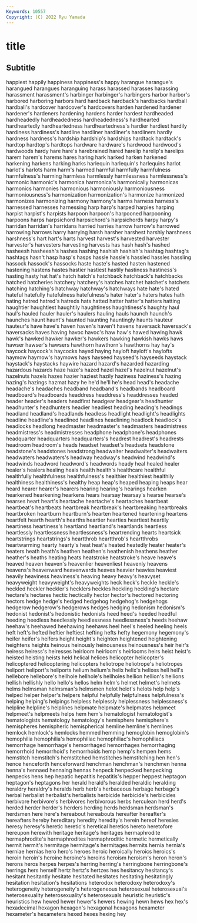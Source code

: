 ```yaml
---
Keywords: 10557
Copyright: (C) 2022 Ryu Yamada
---
```



# title

## Subtitle
happiest happily happiness happiness's happy harangue harangue's harangued harangues
haranguing harass harassed harasses harassing harassment harassment's harbinger harbinger's harbingers
harbor harbor's harbored harboring harbors hard hardback hardback's hardbacks hardball
hardball's hardcover hardcover's hardcovers harden hardened hardener hardener's hardeners hardening
hardens harder hardest hardheaded hardheadedly hardheadedness hardheadedness's hardhearted hardheartedly hardheartedness
hardheartedness's hardier hardiest hardily hardiness hardiness's hardline hardliner hardliner's hardliners
hardly hardness hardness's hardship hardship's hardships hardtack hardtack's hardtop hardtop's
hardtops hardware hardware's hardwood hardwood's hardwoods hardy hare hare's harebrained
hared harelip harelip's harelips harem harem's harems hares haring hark
harked harken harkened harkening harkens harking harks harlequin harlequin's harlequins
harlot harlot's harlots harm harm's harmed harmful harmfully harmfulness harmfulness's
harming harmless harmlessly harmlessness harmlessness's harmonic harmonic's harmonica harmonica's harmonically
harmonicas harmonics harmonies harmonious harmoniously harmoniousness harmoniousness's harmonization harmonization's harmonize
harmonized harmonizes harmonizing harmony harmony's harms harness harness's harnessed harnesses
harnessing harp harp's harped harpies harping harpist harpist's harpists harpoon
harpoon's harpooned harpooning harpoons harps harpsichord harpsichord's harpsichords harpy harpy's
harridan harridan's harridans harried harries harrow harrow's harrowed harrowing harrows
harry harrying harsh harsher harshest harshly harshness harshness's hart hart's
harts harvest harvest's harvested harvester harvester's harvesters harvesting harvests has
hash hash's hashed hasheesh hasheesh's hashes hashing hashish hashish's hashtag
hashtag's hashtags hasn't hasp hasp's hasps hassle hassle's hassled hassles
hassling hassock hassock's hassocks haste haste's hasted hasten hastened hastening
hastens hastes hastier hastiest hastily hastiness hastiness's hasting hasty hat
hat's hatch hatch's hatchback hatchback's hatchbacks hatched hatcheries hatchery hatchery's
hatches hatchet hatchet's hatchets hatching hatching's hatchway hatchway's hatchways hate
hate's hated hateful hatefully hatefulness hatefulness's hater hater's haters hates
hath hating hatred hatred's hatreds hats hatted hatter hatter's hatters
hatting haughtier haughtiest haughtily haughtiness haughtiness's haughty haul haul's hauled
hauler hauler's haulers hauling hauls haunch haunch's haunches haunt haunt's
haunted haunting hauntingly haunts hauteur hauteur's have have's haven haven's
haven't havens haversack haversack's haversacks haves having havoc havoc's haw
haw's hawed hawing hawk hawk's hawked hawker hawker's hawkers hawking
hawkish hawks haws hawser hawser's hawsers hawthorn hawthorn's hawthorns hay
hay's haycock haycock's haycocks hayed haying hayloft hayloft's haylofts haymow
haymow's haymows hays hayseed hayseed's hayseeds haystack haystack's haystacks haywire
hazard hazard's hazarded hazarding hazardous hazards haze haze's hazed hazel
hazel's hazelnut hazelnut's hazelnuts hazels hazes hazier haziest hazily haziness
haziness's hazing hazing's hazings hazmat hazy he he'd he'll he's
head head's headache headache's headaches headband headband's headbands headboard headboard's
headboards headdress headdress's headdresses headed header header's headers headfirst headgear
headgear's headhunter headhunter's headhunters headier headiest heading heading's headings headland
headland's headlands headless headlight headlight's headlights headline headline's headlined headlines
headlining headlock headlock's headlocks headlong headmaster headmaster's headmasters headmistress headmistress's
headmistresses headphone headphone's headphones headquarter headquarters headquarters's headrest headrest's headrests
headroom headroom's heads headset headset's headsets headstone headstone's headstones headstrong
headwaiter headwaiter's headwaiters headwaters headwaters's headway headway's headwind headwind's headwinds
headword headword's headwords heady heal healed healer healer's healers healing
heals health health's healthcare healthful healthfully healthfulness healthfulness's healthier healthiest
healthily healthiness healthiness's healthy heap heap's heaped heaping heaps hear
heard hearer hearer's hearers hearing hearing's hearings hearken hearkened hearkening
hearkens hears hearsay hearsay's hearse hearse's hearses heart heart's heartache
heartache's heartaches heartbeat heartbeat's heartbeats heartbreak heartbreak's heartbreaking heartbreaks heartbroken
heartburn heartburn's hearten heartened heartening heartens heartfelt hearth hearth's hearths
heartier hearties heartiest heartily heartiness heartiness's heartland heartland's heartlands heartless
heartlessly heartlessness heartlessness's heartrending hearts heartsick heartstrings heartstrings's heartthrob heartthrob's
heartthrobs heartwarming hearty hearty's heat heat's heated heatedly heater heater's
heaters heath heath's heathen heathen's heathenish heathens heather heather's heaths
heating heats heatstroke heatstroke's heave heave's heaved heaven heaven's heavenlier
heavenliest heavenly heavens heavens's heavenward heavenwards heaves heavier heavies heaviest
heavily heaviness heaviness's heaving heavy heavy's heavyset heavyweight heavyweight's heavyweights
heck heck's heckle heckle's heckled heckler heckler's hecklers heckles heckling
heckling's hectare hectare's hectares hectic hectically hector hector's hectored hectoring
hectors hedge hedge's hedged hedgehog hedgehog's hedgehogs hedgerow hedgerow's hedgerows
hedges hedging hedonism hedonism's hedonist hedonist's hedonistic hedonists heed heed's
heeded heedful heeding heedless heedlessly heedlessness heedlessness's heeds heehaw heehaw's
heehawed heehawing heehaws heel heel's heeled heeling heels heft heft's
hefted heftier heftiest hefting hefts hefty hegemony hegemony's heifer heifer's
heifers height height's heighten heightened heightening heightens heights heinous heinously
heinousness heinousness's heir heir's heiress heiress's heiresses heirloom heirloom's heirlooms
heirs heist heist's heisted heisting heists held helical helices helicopter
helicopter's helicoptered helicoptering helicopters heliotrope heliotrope's heliotropes heliport heliport's heliports
helium helium's helix helix's helixes hell hell's hellebore hellebore's hellhole
hellhole's hellholes hellion hellion's hellions hellish hellishly hello hello's hellos
helm helm's helmet helmet's helmets helms helmsman helmsman's helmsmen helot
helot's helots help help's helped helper helper's helpers helpful helpfully
helpfulness helpfulness's helping helping's helpings helpless helplessly helplessness helplessness's helpline
helpline's helplines helpmate helpmate's helpmates helpmeet helpmeet's helpmeets helps hem
hem's hematologist hematologist's hematologists hematology hematology's hemisphere hemisphere's hemispheres hemispheric
hemispherical hemline hemline's hemlines hemlock hemlock's hemlocks hemmed hemming hemoglobin
hemoglobin's hemophilia hemophilia's hemophiliac hemophiliac's hemophiliacs hemorrhage hemorrhage's hemorrhaged hemorrhages
hemorrhaging hemorrhoid hemorrhoid's hemorrhoids hemp hemp's hempen hems hemstitch hemstitch's
hemstitched hemstitches hemstitching hen hen's hence henceforth henceforward henchman henchman's
henchmen henna henna's hennaed hennaing hennas henpeck henpecked henpecking henpecks
hens hep hepatic hepatitis hepatitis's hepper heppest heptagon heptagon's heptagons
her herald herald's heralded heraldic heralding heraldry heraldry's heralds herb
herb's herbaceous herbage herbage's herbal herbalist herbalist's herbalists herbicide herbicide's
herbicides herbivore herbivore's herbivores herbivorous herbs herculean herd herd's herded
herder herder's herders herding herds herdsman herdsman's herdsmen here here's
hereabout hereabouts hereafter hereafter's hereafters hereby hereditary heredity heredity's herein
hereof heresies heresy heresy's heretic heretic's heretical heretics hereto heretofore
hereupon herewith heritage heritage's heritages hermaphrodite hermaphrodite's hermaphrodites hermaphroditic hermetic
hermetically hermit hermit's hermitage hermitage's hermitages hermits hernia hernia's herniae
hernias hero hero's heroes heroic heroically heroics heroics's heroin heroin's
heroine heroine's heroins heroism heroism's heron heron's herons heros herpes
herpes's herring herring's herringbone herringbone's herrings hers herself hertz hertz's
hertzes hes hesitancy hesitancy's hesitant hesitantly hesitate hesitated hesitates hesitating
hesitatingly hesitation hesitation's hesitations heterodox heterodoxy heterodoxy's heterogeneity heterogeneity's heterogeneous
heterosexual heterosexual's heterosexuality heterosexuality's heterosexuals heuristic heuristic's heuristics hew hewed
hewer hewer's hewers hewing hewn hews hex hex's hexadecimal hexagon
hexagon's hexagonal hexagons hexameter hexameter's hexameters hexed hexes hexing hey
